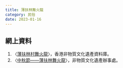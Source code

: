 ```yaml
---
title: 薄扶林舞火龍
category: 民俗
date: 2023-01-16
---
```

## 網上資料
1. 〈[薄扶林村舞火龍](https://www.hkichdb.gov.hk/zht/item.html?98d69ccd-7a5d-4a62-81ef-ebbf9b8e31f1)〉，香港非物質文化遺產資料庫。
2. 〈[中秋節——薄扶林舞火龍](https://www.lcsd.gov.hk/CE/Museum/ICHO/zh_TW/web/icho/representative_list_pokfulam_fire_dragon.html)〉，非物質文化遺產辦事處。